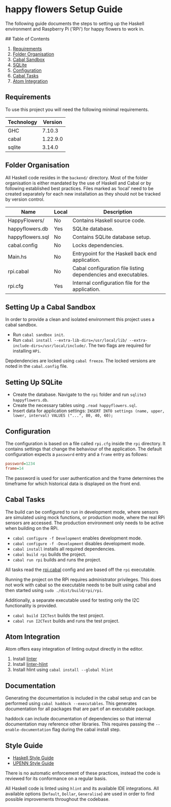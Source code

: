 # happy flowers Setup Guide

The following guide documents the steps to setting up the Haskell environment and Raspberry Pi ('RPi') for happy flowers to work in.

## Table of Contents

1. [Requirements](#requirements)
2. [Folder Organisation](#folder-organisation)
3. [Cabal Sandbox](#cabal-sandbox)
4. [SQLite](#sqlite)
5. [Configuration](#configuration)
6. [Cabal Tasks](#cabal-tasks)
7. [Atom Integration](#atom-integration)

## Requirements

To use this project you will need the following minimal requirements.

| Technology | Version  |
| ---------- | -------- |
| GHC        | 7.10.3   |
| cabal      | 1.22.9.0 |
| sqlite     | 3.14.0   |

## Folder Organisation

All Haskell code resides in the `backend/` directory. Most of the folder organisation is either mandated by the use of Haskell and Cabal or by following established best practices. Files marked as ‘local’ need to be created separately for each new installation as they should not be tracked by version control.

| Name             | Local | Description                                                    |
| ---------------- | ----- | -------------------------------------------------------------- |
| HappyFlowers/    | No    | Contains Haskell source code.                                  |
| happyflowers.db  | Yes   | SQLite database.                                               |
| happyflowers.sql | No    | Contains SQLite database setup.                                |
| cabal.config     | No    | Locks dependencies.                                            |
| Main.hs          | No    | Entrypoint for the Haskell back end application.               |
| rpi.cabal        | No    | Cabal configuration file listing dependencies and executables. |
| rpi.cfg          | Yes   | Internal configuration file for the application.               |

## Setting Up a Cabal Sandbox

In order to provide a clean and isolated environment this project uses a cabal sandbox.

- Run `cabal sandbox init`.
- Run `cabal install --extra-lib-dirs=/usr/local/lib/ --extra-include-dirs=/usr/local/include/`. The two flags are required for installing `HPi`.

Depdendencies are locked using `cabal freeze`. The locked versions are noted in the `cabal.config` file.

## Setting Up SQLite

- Create the database. Navigate to the `rpi` folder and run `sqlite3 happyflowers.db`.
- Create the necessary tables using `.read happyflowers.sql`.
- Insert data for application settings: `INSERT INTO settings (name, upper, lower, interval) VALUES ("...", 80, 40, 60);`

## Configuration

The configuration is based on a file called `rpi.cfg` inside the `rpi` directory. It contains settings that change the behaviour of the application. The default configuration expects a `password` entry and a `frame` entry as follows:

```ini
password=1234
frame=14
```

The password is used for user authentication and the frame determines the timeframe for which historical data is displayed on the front end.

## Cabal Tasks

The build can be configured to run in development mode, where sensors are simulated using mock functions, or production mode, where the real RPi sensors are accessed. The production environment only needs to be active when building on the RPi.

- `cabal configure -f Development` enables development mode.
- `cabal configure -f -Development` disables development mode.
- `cabal install` installs all required dependencies.
- `cabal build rpi` builds the project.
- `cabal run rpi` builds and runs the project.

All tasks read the [rpi.cabal](./rpi.cabal) config and are based off the `rpi` executable.

Running the project on the RPi requires administrator privileges. This does not work with cabal so the executable needs to be built using cabal and then started using `sudo ./dist/build/rpi/rpi`.

Additionally, a separate executable used for testing only the I2C functionality is provided.

- `cabal build I2CTest` builds the test project.
- `cabal run I2CTest` builds and runs the test project.

## Atom Integration

Atom offers easy integration of linting output directly in the editor.

1. Install [linter](https://atom.io/packages/linter)
2. Install [linter-hlint](https://atom.io/packages/linter-hlint)
3. Install hlint using `cabal install --global hlint`

## Documentation

Generating the documentation is included in the cabal setup and can be performed using `cabal haddock --executables`. This generates documentation for all packages that are part of an executable package.

haddock can include documentation of dependencies so that internal documentation may reference other libraries. This requires passing the `--enable-documentation` flag during the cabal install step.

## Style Guide

* [Haskell Style Guide](https://github.com/tibbe/haskell-style-guide)
* [UPENN Style Guide](http://www.seas.upenn.edu/~cis552/12fa/styleguide.html)

There is no automatic enforcement of these practices, instead the code is reviewed for its conformance on a regular basis.

All Haskell code is linted using `hlint` and its available IDE integrations. All available options (`Default`, `Dollar`, `Generalise`) are used in order to find possible improvements throughout the codebase.
